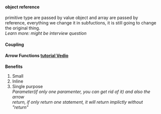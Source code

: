 #### object reference
primitive type are passed by value
object and array are passed by reference, everything we change it in subfuctions, it is still going to change the original thing.
<br/>*Learn more: might be interview question*
<br/>
#### Coupling
#### Arrow Functions [tutorial Vedio](https://www.youtube.com/watch?time_continue=143&v=6sQDTgOqh-I)
**Benefits**
1. Small
2. Inline
3. Single purpose
<br/>*Parameter(if only one paramenter, you can get rid of it) and also the arrow*
<br/>*return, if only return one statement, it will return implictly without "return"*


